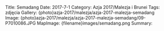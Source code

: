 Title: Semadang
Date: 2017-7-1
Category: Azja 2017/Malezja i Brunei
Tags: zdjęcia
Gallery: {photo}azja-2017/malezja/azja-2017-malezja-semadang
Image: {photo}azja-2017/malezja/azja-2017-malezja-semadang/09-P7010086.JPG
MapImage: {filename}images/semadang.png
Summary:
